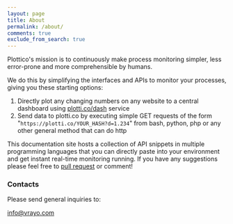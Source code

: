 ```yaml
---
layout: page
title: About
permalink: /about/
comments: true
exclude_from_search: true
---
```


Plottico's mission is to continuously make process monitoring simpler, less error-prone and more comprehensible by humans.

We do this by simplifying the interfaces and APIs to monitor your processes, giving you these starting options:

1. Directly plot any changing numbers on any website to a central dashboard using [plotti.co/dash](https://plotti.co/dash) service
2. Send data to plotti.co by executing simple GET requests of the form "`https://plotti.co/YOUR_HASH?d=1.234`" from bash, python, php or any other general method that can do http

This documentation site hosts a collection of API snippets in multiple programming languages that you can directly paste into your environment and get instant real-time monitoring running.
If you have any suggestions please feel free to [pull request](https://github.com/plottico/plottico.github.io) or comment!

### Contacts

Please send general inquiries to:

[info@vrayo.com](mailto:info@vrayo.com)
